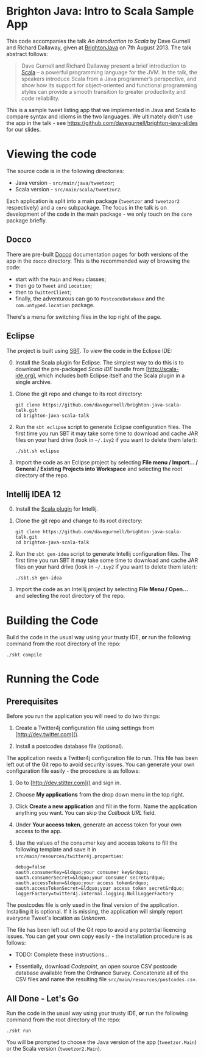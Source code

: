 Brighton Java: Intro to Scala Sample App
========================================

This code accompanies the talk *An Introduction to Scala* by Dave Gurnell and Richard Dallaway,
given at [BrightonJava](http://www.brightonjava.com) on 7th August 2013. The talk abstract follows:

> Dave Gurnell and Richard Dallaway present a brief introduction to [Scala](http://scala-lang.org) –
> a powerful programming language for the JVM. In the talk, the speakers introduce Scala from a
> Java programmer’s perspective, and show how its support for object-oriented and functional
> programming styles can provide a smooth transition to greater productivity and code reliability.

This is a sample tweet listing app that we implemented in Java and Scala to compare syntax and idioms
in the two languages. We ultimately didn't use the app in the talk - see
https://github.com/davegurnell/brighton-java-slides for our slides.

Viewing the code
================

The source code is in the following directories:

 - Java version - `src/main/java/tweetzor`;
 - Scala version - `src/main/scala/tweetzor2`.

Each application is split into a main package (`tweetzor` and `tweetzor2` respectively)
and a `core` subpackage. The focus in the talk is on development of the code in the main
package - we only touch on the `core` package briefly.

## Docco

There are pre-built [Docco](http://jashkenas.github.io/docco/) documentation pages for
both versions of the app in the `docco` directory. This is the recommended way of browsing
the code:

 - start with the `Main` and `Menu` classes;
 - then go to `Tweet` and `Location`;
 - then to `TwitterClient`;
 - finally, the adventurous can go to `PostcodeDatabase` and the `com.untyped.location` package.

There's a menu for switching files in the top right of the page.

## Eclipse

The project is built using [SBT](http://scala-sbt.org). To view the code in the Eclipse IDE:

 0. Install the Scala plugin for Eclipse. The simplest way to do this is to download
    the pre-packaged *Scala IDE* bundle from [http://scala-ide.org], which includes both
    Eclipse itself and the Scala plugin in a single archive.

 1. Clone the git repo and change to its root directory:

        git clone https://github.com/davegurnell/brighton-java-scala-talk.git
        cd brighton-java-scala-talk

 2. Run the `sbt eclipse` script to generate Eclipse configuration files.
    The first time you run SBT it may take some time to download and cache JAR files
    on your hard drive (look in `~/.ivy2` if you want to delete them later):

        ./sbt.sh eclipse

 3. Import the code as an Eclipse project by selecting **File menu / Import... / General /
    Existing Projects into Workspace** and selecting the root directory of the repo.

## Intellij IDEA 12

 0. Install the [Scala plugin](http://confluence.jetbrains.com/display/SCA/Getting+Started+with+IntelliJ+IDEA+Scala+Plugin) for Intellij.

 1. Clone the git repo and change to its root directory:

        git clone https://github.com/davegurnell/brighton-java-scala-talk.git
        cd brighton-java-scala-talk

 2. Run the `sbt gen-idea` script to generate Intellij configuration files.
    The first time you run SBT it may take some time to download and cache JAR files
    on your hard drive (look in `~/.ivy2` if you want to delete them later):

        ./sbt.sh gen-idea

 3. Import the code as an Intellij project by selecting **File Menu / Open...** and
    selecting the root directory of the repo.

Building the Code
=================

Build the code in the usual way using your trusty IDE, **or** run the following command
from the root directory of the repo:

    ./sbt compile

Running the Code
================

## Prerequisites

Before you run the application you will need to do two things:

 1. Create a Twitter4j configuration file using settings from [http://dev.twitter.com]().

 2. Install a postcodes database file (optional).

The application needs a Twitter4j configuration file to run.
This file has been left out of the Git repo to avoid security issues.
You can generate your own configuration file easily - the procedure is as follows:

 1. Go to [http://dev.stitter.com]() and sign in.

 2. Choose **My applications** from the drop down menu in the top right.

 3. Click **Create a new application** and fill in the form. Name the application anything you want.
    You can skip the *Callback URL* field.

 4. Under **Your access token**, generate an access token for your own access to the app.

 5. Use the values of the consumer key and access tokens to fill the following template and
    save it in `src/main/resources/twitter4j.properties`:

        debug=false
        oauth.consumerKey=&ldquo;your consumer key&rdquo;
        oauth.consumerSecret=&ldquo;your consumer secret&rdquo;
        oauth.accessToken=&ldquo;your access token&rdquo;
        oauth.accessTokenSecret=&ldquo;your access token secret&rdquo;
        loggerFactory=twitter4j.internal.logging.NullLoggerFactory

The postcodes file is only used in the final version of the application.
Installing it is optional. If it is missing, the application will simply report
everyone Tweet's location as *Unknown*.

The file has been left out of the Git repo to avoid any potential licencing issues.
You can get your own copy easily - the installation procedure is as follows:

 - TODO: Complete these instructions...

 - Essentially, download *Codepoint*, an open source CSV postcode database available
   from the Ordnance Survey. Concatenate all of the CSV files and name the resulting
   file `src/main/resources/postcodes.csv`.

## All Done - Let's Go

Run the code in the usual way using your trusty IDE, **or** run the following command
from the root directory of the repo:

    ./sbt run

You will be prompted to choose the Java version of the app (`tweetzor.Main`)
or the Scala version (`tweetzor2.Main`).
